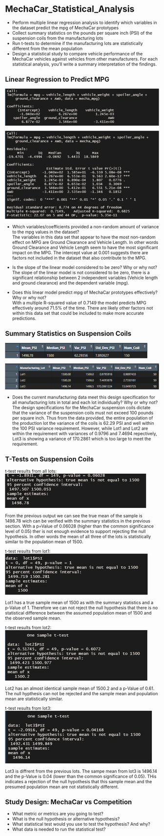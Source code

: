 # MechaCar_Statistical_Analysis

 - Perform multiple linear regression analysis to identify which variables in the dataset predict the mpg of MechaCar prototypes
 - Collect summary statistics on the pounds per square inch (PSI) of the suspension coils from the manufacturing lots
 - Run t-tests to determine if the manufacturing lots are statistically different from the mean population
 - Design a statistical study to compare vehicle performance of the MechaCar vehicles against vehicles from other manufacturers. For each statistical analysis, you’ll write a summary interpretation of the findings.

## Linear Regression to Predict MPG

![ mpgLineReg](img/mpgLineReg.PNG)

![ mpgSummary](img/mpgSummary.PNG)

 - Which variables/coefficients provided a non-random amount of variance to the mpg values in the dataset? <br/>
The variables in this data set that appear to have the most non-random effect on MPG are Ground Clearance and Vehicle Length.  In other words Ground Clearance and Vehicle Length seem to have the most significant impact on the MPG. The intercept value at 0.001 suggests there are factors not included in the dataset that also contribute to the MPG.

 - Is the slope of the linear model considered to be zero? Why or why not? <br/>
The slope of the linear model is not considered to be zero, there is a significant relationship between 2 independent variables (Vehicle length and ground clearance) and the dependent variable (mpg).

 - Does this linear model predict mpg of MechaCar prototypes effectively? Why or why not? <br/>
With a multiple R-squared value of 0.7149 the model predicts MPG effectively around 71.5% of the time. There are likely other factors not within this data set that could be included to make more accurate predictions.

## Summary Statistics on Suspension Coils

![ total_summary_table](img/total_summary_table.PNG)

![ lot_summary_table](img/lot_summary_table.PNG)

 - Does the current manufacturing data meet this design specification for all manufacturing lots in total and each lot individually? Why or why not?<br/>
The design specifications for the MechaCar suspension coils dictate that the variance of the suspension coils must not exceed 100 pounds per square inch. Thus from the data provided, the entire population of the production lot the variance of the coils is 62.29 PSI and well within the 100 PSI variance requirement. However, while Lot1 and Lot2 are within the requirement with variances of 0.9796 and 7.4694 repectively, Lot3 is showing a variance of 170.2861 which is too large to meet the requirement.

## T-Tests on Suspension Coils

t-test results from all lots:<br/>
![ t_test1](img/t_test1.PNG)<br/>

From the previous output we can see the true mean of the sample is 1498.78 wich can be verified with the summary statistics in the previous section. With a p=Value of 0.06028 (higher than the common significance level of 0.05) ther is not enough evidence to support rejecting the null hypothesis. In other words the mean of all three of the lots is statistically similar to the population mean of 1500.

t-test results from lot1:<br/>
![ lot1_t_test](img/lot1_t_test.PNG)<br/>

Lot1 has a true sample mean of 1500 as with the summary statistics and a p-Value of 1. Therefore we can not reject the null hypothesis that there is no statistical difference between the assumed population mean of 1500 and the observed sample mean.

t-test results from lot2:<br/>
![ lot2_t_test](img/lot2_t_test.PNG)<br/>

Lot2 has an almost identical sample mean of 1500.2 and a p-Value of 0.61. The null hypthesis can not be rejected and the sample mean and population mean are statistically similar.

t-test results from lot3:<br/>
![ lot3_t_test](img/lot3_t_test.PNG)<br/>

Lot3 is diffrent from the previous lots. The sampe mean from lot3 is 1496.14 and the p-Value is 0.04 (lower than the common significance of 0.05). THis indicates a rejection of the null hypothesis that this sample mean and the presumed population mean are not statistically different.

## Study Design: MechaCar vs Competition

 - What metric or metrics are you going to test?
 - What is the null hypothesis or alternative hypothesis?
 - What statistical test would you use to test the hypothesis? And why?
 - What data is needed to run the statistical test?